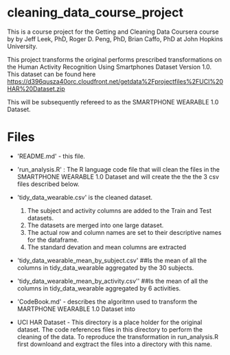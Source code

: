 # cleaning_data_course_project

This is a course project for the Getting and Cleaning Data Coursera course by by Jeff Leek, PhD, Roger D. Peng, PhD, Brian Caffo, PhD at John Hopkins University.

This project transforms the original performs prescribed transformations on the Human Activity Recognition Using Smartphones Dataset
Version 1.0.  This dataset can be found here https://d396qusza40orc.cloudfront.net/getdata%2Fprojectfiles%2FUCI%20HAR%20Dataset.zip 

This will be subsequently refereed to as the SMARTPHONE WEARABLE 1.0 Dataset.


Files
=========================================

- 'README.md' - this file.

- 'run_analysis.R' : The R language code file that will clean the files in the SMARTPHONE WEARABLE 1.0 Dataset and 
will create the the the 3 csv files described below.

- 'tidy_data_wearable.csv' is the cleaned dataset.  
	 1. The subject and activity columns are added to the Train and Test datasets.
	 1. The datasets are merged into one large dataset.
	 1. The actual row and column names are set to their descriptive names for the dataframe.
	 1. The standard devation and mean columns are extracted
	 
	 
- 'tidy_data_wearable_mean_by_subject.csv'
	##Is the mean of all the columns in tidy_data_wearable aggregated by the 30 subjects.

- 'tidy_data_wearable_mean_by_activity.csv''
##Is the mean of all the columns in tidy_data_wearable aggregated by 6 activities.


- 'CodeBook.md' - describes the algoritmn used to transform the MARTPHONE WEARABLE 1.0 Dataset into 

-  UCI HAR Dataset - This directory is a place holder for the original dataset.  The code 
	references files in this directory to perform the cleaning of the data.  To reproduce the transformation in run_analysis.R first downloand and exgtract the files into a directory with this name.
	

